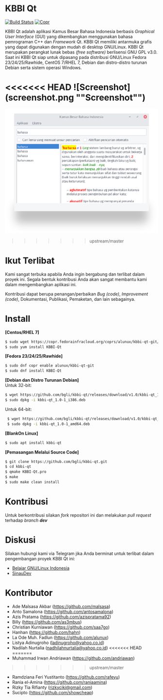 # KBBI Qt

[![Build Status](https://travis-ci.org/bgli/kbbi-qt.svg?branch=master)](https://travis-ci.org/bgli/kbbi-qt)
[![Copr](https://copr.fedorainfracloud.org/coprs/alunux/kbbi-qt-git/package/KBBI-Qt/status_image/last_build.png)](https://copr.fedorainfracloud.org/coprs/alunux/kbbi-qt-git/)

KBBI Qt adalah aplikasi Kamus Besar Bahasa Indonesia berbasis _Graphical User Interface_ (GUI) yang dikembangkan menggunakan bahasa pemrograman C++ dan _Framework_ Qt. KBBI Qt memiliki antarmuka grafis yang dapat digunakan dengan mudah di desktop GNU/Linux. KBBI Qt merupakan perangkat lunak bebas _(free software)_ berlisensi GNU GPL v3.0. Saat ini KBBI Qt siap untuk dipasang pada distribusi GNU/Linux Fedora 23/24/25/Rawhide, CentOS 7/RHEL 7, Debian dan distro-distro turunan Debian serta sistem operasi Windows.

<<<<<<< HEAD
![Screenshot](screenshot.png ""Screenshot"")
=======
![Screenshot](screenshot.png)
>>>>>>> upstream/master

# Ikut Terlibat
Kami sangat terbuka apabila Anda ingin bergabung dan terlibat dalam proyek ini. Segala bentuk kontribusi Anda akan sangat membantu kami dalam mengembangkan aplikasi ini.

Kontribusi dapat berupa penangan/perbaikan _Bug (code)_, _Improvement (code)_, Dokumentasi, Publikasi, Pemaketan, dan lain sebagainya.

# Install

**[Centos/RHEL 7]**  

``` sh
$ sudo wget https://copr.fedorainfracloud.org/coprs/alunux/kbbi-qt-git/repo/epel-7/alunux-kbbi-qt-git-epel-7.repo -O /etc/yum.repos.d/kbbi-qt.repo
$ sudo yum install KBBI-Qt
```

**[Fedora 23/24/25/Rawhide]**  

``` sh
$ sudo dnf copr enable alunux/kbbi-qt-git
$ sudo dnf install KBBI-Qt
```

**[Debian dan Distro Turunan Debian]**  
Untuk 32-bit:
``` sh
$ wget https://github.com/bgli/kbbi-qt/releases/download/v1.0/kbbi-qt_1.0-1_i386.deb
$ sudo dpkg -i kbbi-qt_1.0-1_i386.deb
```

Untuk 64-bit:
``` sh
 $ wget https://github.com/bgli/kbbi-qt/releases/download/v1.0/kbbi-qt_1.0-1_amd64.deb
 $ sudo dpkg -i kbbi-qt_1.0-1_amd64.deb
 ```

**[BlankOn Linux]**
``` sh
$ sudo apt install kbbi-qt
```

**[Pemasangan Melalui Source Code]**  
``` sh
$ git clone https://github.com/bgli/kbbi-qt.git
$ cd kbbi-qt
$ qmake KBBI-Qt.pro
$ make
$ sudo make clean install
```

# Kontribusi
Untuk berkontribusi silakan _fork_ repositori ini dan melakukan _pull request_ terhadap _branch **dev**_


# Diskusi
Silakan hubungi kami via Telegram jika Anda berminat untuk terlibat dalam pengembangan proyek KBBI Qt ini:
* [Belajar GNU/Linux Indonesia](http://s.id/BGLI)
* [SinauDev](https://telegram.me/sinaudev)

# Kontributor
* Ade Malsasa Akbar (https://github.com/malsasa)
* Anto Samalona (https://github.com/antosamalona)
* Azis Pratama (https://github.com/azispratama92)
* Billy (https://github.com/as3mbus)
* Christian Kurniawan (https://github.com/saa7go)
* Hanhan (https://github.com/hahn)
* La Ode Muh. Fadlun (https://github.com/alunux)
* Listya Adinugroho (ladinugroho@yahoo.co.id)
* Nadilah Nurtalia (nadhilahnurtalia@yahoo.co.id)
<<<<<<< HEAD
=======
* Muhammad Irwan Andriawan (https://github.com/andriawan)
>>>>>>> upstream/master
* Ramdziana Feri Yustitanto (https://github.com/rafeyu)
* Rania el-Amina (https://github.com/raniaamina)
* Rizky Tia Rifianty (rizkyciki@gmail.com)
* Sucipto (https://github.com/showcheap)
